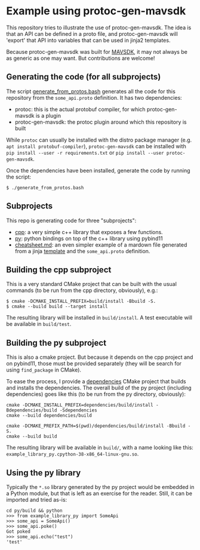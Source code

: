 # Example using protoc-gen-mavsdk

This repository tries to illustrate the use of protoc-gen-mavsdk. The idea is that an API can be defined in a proto file, and protoc-gen-mavsdk will 'export' that API into variables that can be used in jinja2 templates.

Because protoc-gen-mavsdk was built for [MAVSDK](https://github.com/mavlink/mavsdk), it may not always be as generic as one may want. But contributions are welcome!

## Generating the code (for all subprojects)

The script [generate_from_protos.bash](generate_from_protos.bash) generates all the code for this repository from the `some_api.proto` definition. It has two dependencies:

* protoc: this is the actual protobuf compiler, for which protoc-gen-mavsdk is a plugin
* protoc-gen-mavsdk: the protoc plugin around which this repository is built

While `protoc` can usually be installed with the distro package manager (e.g. `apt install protobuf-compiler`), `protoc-gen-mavsdk` can be installed with `pip install --user -r requirements.txt` or `pip install --user protoc-gen-mavsdk`.

Once the dependencies have been installed, generate the code by running the script:

```
$ ./generate_from_protos.bash
```

## Subprojects

This repo is generating code for three "subprojects":

* [cpp](cpp): a very simple c++ library that exposes a few functions.
* [py](py): python bindings on top of the c++ library using pybind11
* [cheatsheet.md](cheatsheet.md): an even simpler example of a mardown file generated from a jinja [template](cheatsheet.md.j2) and the `some_api.proto` definition.

## Building the cpp subproject

This is a very standard CMake project that can be built with the usual commands (to be run from the cpp directory, obviously), e.g.:

```
$ cmake -DCMAKE_INSTALL_PREFIX=build/install -Bbuild -S.
$ cmake --build build --target install
```

The resulting library will be installed in `build/install`. A test executable will be available in `build/test`.

## Building the py subproject

This is also a cmake project. But because it depends on the cpp project and on pybind11, those must be provided separately (they will be search for using `find_package` in CMake).

To ease the process, I provide a [dependencies](py/dependencies) CMake project that builds and installs the dependencies. The overall build of the py project (including dependencies) goes like this (to be run from the py directory, obviously):

```
cmake -DCMAKE_INSTALL_PREFIX=dependencies/build/install -Bdependencies/build -Sdependencies
cmake --build dependencies/build

cmake -DCMAKE_PREFIX_PATH=$(pwd)/dependencies/build/install -Bbuild -S.
cmake --build build
```

The resulting library will be available in `build/`, with a name looking like this: `example_library_py.cpython-38-x86_64-linux-gnu.so`.

## Using the py library

Typically the `*.so` library generated by the py project would be embedded in a Python module, but that is left as an exercise for the reader. Still, it can be imported and tried as-is:

```
cd py/build && python
>>> from example_library_py import SomeApi
>>> some_api = SomeApi()
>>> some_api.poke()
Got poked
>>> some_api.echo("test")
'test'
```
